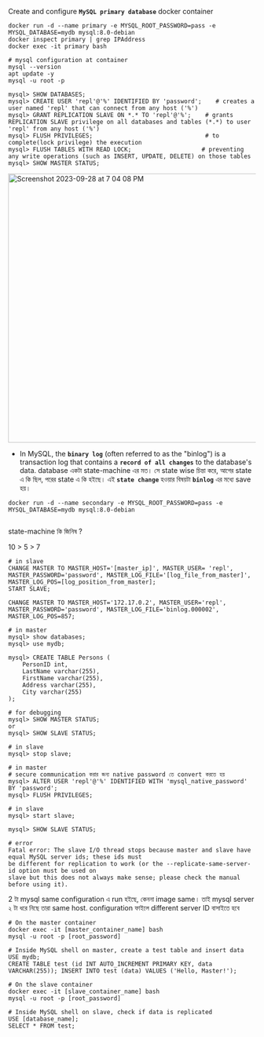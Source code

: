Create and configure **`MySQL primary database`** docker container

```
docker run -d --name primary -e MYSQL_ROOT_PASSWORD=pass -e MYSQL_DATABASE=mydb mysql:8.0-debian 
docker inspect primary | grep IPAddress
docker exec -it primary bash

# mysql configuration at container
mysql --version
apt update -y
mysql -u root -p

mysql> SHOW DATABASES;
mysql> CREATE USER 'repl'@'%' IDENTIFIED BY 'password';    # creates a user named 'repl' that can connect from any host ('%')
mysql> GRANT REPLICATION SLAVE ON *.* TO 'repl'@'%';    # grants REPLICATION SLAVE privilege on all databases and tables (*.*) to user 'repl' from any host ('%')
mysql> FLUSH PRIVILEGES;                                # to complete(lock privilege) the execution
mysql> FLUSH TABLES WITH READ LOCK;                    # preventing any write operations (such as INSERT, UPDATE, DELETE) on those tables
mysql> SHOW MASTER STATUS;
```
<img width="548" alt="Screenshot 2023-09-28 at 7 04 08 PM" src="https://github.com/Mohsem35/DevOps/assets/58659448/313c4b3f-c3cd-44e5-86ed-b95e8bfdd051">

- In MySQL, the **`binary log`** (often referred to as the "binlog") is a transaction log that contains a **`record of all changes`** to the database's data. database একটা state-machine এর মত। সে state wise চিন্তা করে, আগের state এ কি ছিল, পরের state এ কি হইছে। এই **`state change`** হওয়ার বিষয়টা **`binlog`** এর মধ্যে save হয়। 


```
docker run -d --name secondary -e MYSQL_ROOT_PASSWORD=pass -e MYSQL_DATABASE=mydb mysql:8.0-debian

```

```

```

state-machine কি জিনিষ ? 

10 > 5 > 7




```
# in slave
CHANGE MASTER TO MASTER_HOST='[master_ip]', MASTER_USER= 'repl', MASTER_PASSWORD='password', MASTER_LOG_FILE='[log_file_from_master]', MASTER_LOG_POS=[log_position_from_master];
START SLAVE;

CHANGE MASTER TO MASTER_HOST='172.17.0.2', MASTER_USER='repl', MASTER_PASSWORD='password', MASTER_LOG_FILE='binlog.000002', MASTER_LOG_POS=857;
```
```
# in master
mysql> show databases;
mysql> use mydb;

mysql> CREATE TABLE Persons (
    PersonID int,
    LastName varchar(255),
    FirstName varchar(255),
    Address varchar(255),
    City varchar(255)
);

# for debugging
mysql> SHOW MASTER STATUS;
or
mysql> SHOW SLAVE STATUS;
```

```
# in slave
mysql> stop slave;
```

```
# in master
# secure communication করার জন্য native password তে convert করতে হয়
mysql> ALTER USER 'repl'@'%' IDENTIFIED WITH 'mysql_native_password' BY 'password';
mysql> FLUSH PRIVILEGES;
```
```
# in slave
mysql> start slave;
```

```
mysql> SHOW SLAVE STATUS;

# error
Fatal error: The slave I/O thread stops because master and slave have equal MySQL server ids; these ids must
be different for replication to work (or the --replicate-same-server-id option must be used on
slave but this does not always make sense; please check the manual before using it).
```
2 টা mysql same configuration এ run হইছে, কেননা image same। তাই mysql server ২ টা ধরে নিছে তারা same host. configuration ফাইলে different server ID বাসাইতে হবে

```
# On the master container
docker exec -it [master_container_name] bash
mysql -u root -p [root_password]
```
```
# Inside MySQL shell on master, create a test table and insert data USE mydb;
CREATE TABLE test (id INT AUTO_INCREMENT PRIMARY KEY, data VARCHAR(255)); INSERT INTO test (data) VALUES ('Hello, Master!');
```
```
# On the slave container
docker exec -it [slave_container_name] bash
mysql -u root -p [root_password]
```
```
# Inside MySQL shell on slave, check if data is replicated
USE [database_name];
SELECT * FROM test;
```
